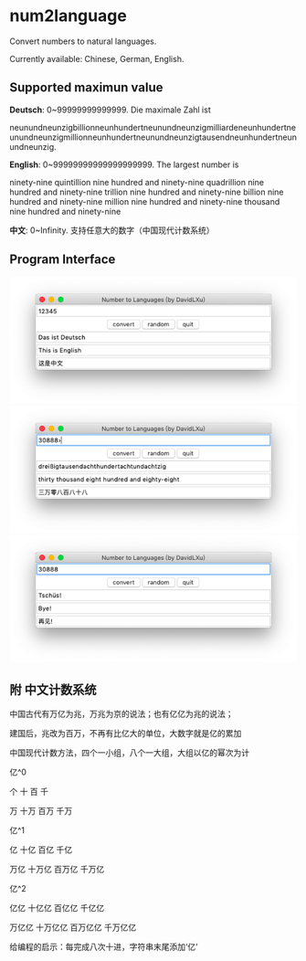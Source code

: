 # num2language
Convert numbers to natural languages.

Currently available: Chinese, German, English.

## Supported maximun value

**Deutsch**: 0~99999999999999. Die maximale Zahl ist

neunundneunzigbillionneunhundertneunundneunzigmilliardeneunhundertneunundneunzigmillionneunhundertneunundneunzigtausendneunhundertneunundneunzig.

**English**: 0~99999999999999999999. The largest number is

ninety-nine quintillion nine hundred and ninety-nine quadrillion nine hundred and ninety-nine trillion nine hundred and ninety-nine billion nine hundred and ninety-nine million nine hundred and ninety-nine thousand nine hundred and ninety-nine 

**中文**: 0~Infinity. 支持任意大的数字（中国现代计数系统）


## Program Interface
![main_page](main_page.png)
![generate](generate.png)
![quit](quit.png)

## 附 中文计数系统
中国古代有万亿为兆，万兆为京的说法；也有亿亿为兆的说法；

建国后，兆改为百万，不再有比亿大的单位，大数字就是亿的累加

中国现代计数方法，四个一小组，八个一大组，大组以亿的幂次为计

亿^0

个		十		百		千

万		十万		百万		千万


亿^1

亿		十亿		百亿		千亿

万亿		十万亿	百万亿	千万亿


亿^2

亿亿		十亿亿	百亿亿	千亿亿

万亿亿	十万亿亿	百万亿亿	千万亿亿

给编程的启示：每完成八次十进，字符串末尾添加‘亿’
